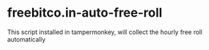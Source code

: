 # freebitco.in-auto-free-roll
This script installed in tampermonkey, will collect the hourly free roll automatically
